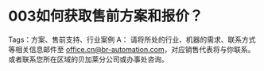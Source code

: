 # 003如何获取售前方案和报价？
Tags：方案、售前支持、行业案例
A：
请将所处的行业、机器的需求、联系方式等相关信息邮件至
office.cn@br-automation.com，对应销售代表将与你联系。
或者联系您所在区域的贝加莱分公司或办事处咨询。